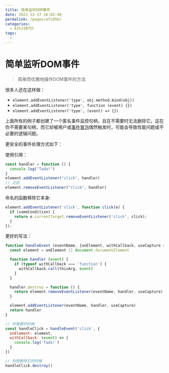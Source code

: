 ```yaml
---
title: 简单监听DOM事件
date: 2021-12-17 16:02:40
permalink: /pages/afc05b/
categories:
  - 《JS小技巧》
tags:
  - 
---
```



# 简单监听DOM事件

> 简单而优雅地操作DOM事件的方法

<!-- more -->

很多人还在这样做：

- `element.addEventListener('type', obj.method.bind(obj))`
- `element.addEventListener('type', function (event) {})`
- `element.addEventListener('type', (event) => {})`

上面所有的例子都创建了一个匿名事件监控句柄，且在不需要时无法删除它。这在你不需要某句柄，而它却被用户或[事件冒泡](http://www.javascripter.net/faq/eventbubbling.htm)偶然触发时，可能会导致性能问题或不必要的逻辑问题。

更安全的事件处理方式如下：

使用引用：

```js
const handler = function () {
  console.log("Tada!")
}
element.addEventListener("click", handler)
// 之后
element.removeEventListener("click", handler)
```

命名的函数移除它本身:

```js
element.addEventListener('click', function click(e) {
  if (someCondition) {
    return e.currentTarget.removeEventListener('click', click);
  }
});
```

更好的写法：

```js
function handleEvent (eventName, {onElement, withCallback, useCapture = false} = {}, thisArg) {
  const element = onElement || document.documentElement

  function handler (event) {
    if (typeof withCallback === 'function') {
      withCallback.call(thisArg, event)
    }
  }

  handler.destroy = function () {
    return element.removeEventListener(eventName, handler, useCapture)
  }

  element.addEventListener(eventName, handler, useCapture)
  return handler
}

// 你需要的时候
const handleClick = handleEvent('click', {
  onElement: element,
  withCallback: (event) => {
    console.log('Tada!')
  }
})

// 你想删除它的时候
handleClick.destroy()
```
